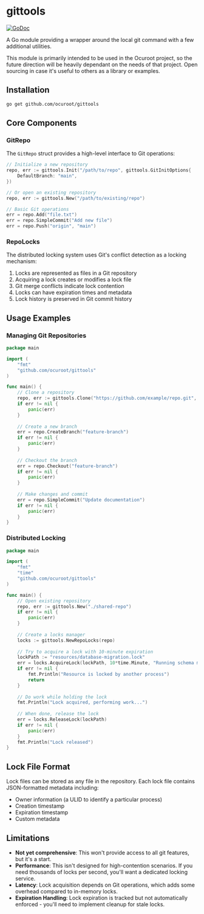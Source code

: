 # gittools

[![GoDoc](https://pkg.go.dev/badge/github.com/ocuroot/gittools)](https://pkg.go.dev/github.com/ocuroot/gittools)

A Go module providing a wrapper around the local git command with a few additional utilities.

This module is primarily intended to be used in the Ocuroot project, so the future direction will be heavily dependant on the needs of that project.
Open sourcing in case it's useful to others as a library or examples.

## Installation

```bash
go get github.com/ocuroot/gittools
```

## Core Components

### GitRepo

The `GitRepo` struct provides a high-level interface to Git operations:

```go
// Initialize a new repository
repo, err := gittools.Init("/path/to/repo", gittools.GitInitOptions{
    DefaultBranch: "main",
})

// Or open an existing repository
repo, err := gittools.New("/path/to/existing/repo")

// Basic Git operations
err = repo.Add("file.txt")
err = repo.SimpleCommit("Add new file")
err = repo.Push("origin", "main")
```

### RepoLocks

The distributed locking system uses Git's conflict detection as a locking mechanism:

1. Locks are represented as files in a Git repository
2. Acquiring a lock creates or modifies a lock file
3. Git merge conflicts indicate lock contention
4. Locks can have expiration times and metadata
5. Lock history is preserved in Git commit history

## Usage Examples

### Managing Git Repositories

```go
package main

import (
    "fmt"
    "github.com/ocuroot/gittools"
)

func main() {
    // Clone a repository
    repo, err := gittools.Clone("https://github.com/example/repo.git", "./local-repo")
    if err != nil {
        panic(err)
    }
    
    // Create a new branch
    err = repo.CreateBranch("feature-branch")
    if err != nil {
        panic(err)
    }
    
    // Checkout the branch
    err = repo.Checkout("feature-branch")
    if err != nil {
        panic(err)
    }
    
    // Make changes and commit
    err = repo.SimpleCommit("Update documentation")
    if err != nil {
        panic(err)
    }
}
```

### Distributed Locking

```go
package main

import (
    "fmt"
    "time"
    "github.com/ocuroot/gittools"
)

func main() {
    // Open existing repository
    repo, err := gittools.New("./shared-repo")
    if err != nil {
        panic(err)
    }
    
    // Create a locks manager
    locks := gittools.NewRepoLocks(repo)
    
    // Try to acquire a lock with 10-minute expiration
    lockPath := "resources/database-migration.lock"
    err = locks.AcquireLock(lockPath, 10*time.Minute, "Running schema migration")
    if err != nil {
        fmt.Println("Resource is locked by another process")
        return
    }
    
    // Do work while holding the lock
    fmt.Println("Lock acquired, performing work...")
    
    // When done, release the lock
    err = locks.ReleaseLock(lockPath)
    if err != nil {
        panic(err)
    }
    fmt.Println("Lock released")
}
```

## Lock File Format

Lock files can be stored as any file in the repository. Each lock file contains JSON-formatted metadata including:

- Owner information (a ULID to identify a particular process)
- Creation timestamp
- Expiration timestamp
- Custom metadata

## Limitations

- **Not yet comprehensive**: This won't provide access to all git features, but it's a start.
- **Performance**: This isn't designed for high-contention scenarios. If you need thousands of locks per second, you'll want a dedicated locking service.
- **Latency**: Lock acquisition depends on Git operations, which adds some overhead compared to in-memory locks.
- **Expiration Handling**: Lock expiration is tracked but not automatically enforced - you'll need to implement cleanup for stale locks.
